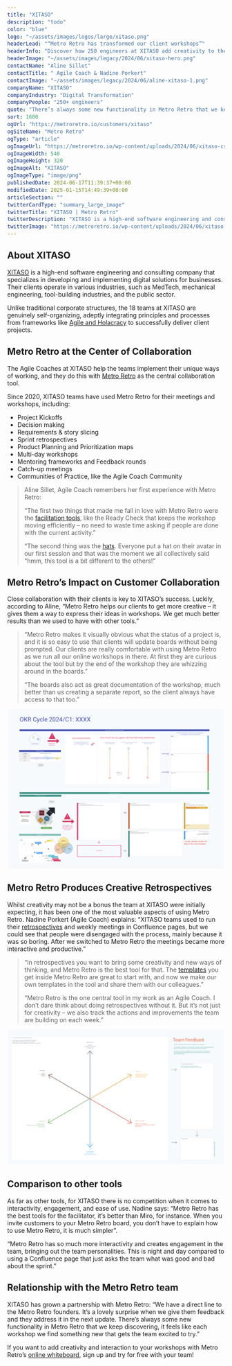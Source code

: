 ```yaml
---
title: "XITASO"
description: "todo"
color: "blue"
logo: "~/assets/images/logos/large/xitaso.png"
headerLead: "“Metro Retro has transformed our client workshops”"
headerInfo: "Discover how 250 engineers at XITASO add creativity to their client collaboration with Metro Retro."
headerImage: "~/assets/images/legacy/2024/06/xitaso-hero.png"
contactName: "Aline Sillet"
contactTitle: " Agile Coach & Nadine Porkert"
contactImage: "~/assets/images/legacy/2024/06/aline-xitaso-1.png"
companyName: "XITASO"
companyIndustry: "Digital Transformation"
companyPeople: "250+ engineers"
quote: "There’s always some new functionality in Metro Retro that we keep discovering, it feels like each workshop we find something new that gets the team excited to try."
sort: 1600
ogUrl: "https://metroretro.io/customers/xitaso"
ogSiteName: "Metro Retro"
ogType: "article"
ogImageUrl: "https://metroretro.io/wp-content/uploads/2024/06/xitaso-cs-2.png"
ogImageWidth: 540
ogImageHeight: 320
ogImageAlt: "XITASO"
ogImageType: "image/png"
publishedDate: 2024-06-17T11:39:37+00:00
modifiedDate: 2025-01-15T14:49:39+00:00
articleSection: ""
twitterCardType: "summary_large_image"
twitterTitle: "XITASO | Metro Retro"
twitterDescription: "XITASO is a high-end software engineering and consulting company that specializes in developing and implementing digital solutions for businesses. Their"
twitterImage: "https://metroretro.io/wp-content/uploads/2024/06/xitaso-cs-2.png"
---
```


## About XITASO

[XITASO](https://xitaso.com/) is a high-end software engineering and consulting company that specializes in developing and implementing digital solutions for businesses. Their clients operate in various industries, such as MedTech, mechanical engineering, tool-building industries, and the public sector.

Unlike traditional corporate structures, the 18 teams at XITASO are genuinely self-organizing, adeptly integrating principles and processes from frameworks like [Agile and Holacracy](https://xitaso.com/en/services/agile-consulting/) to successfully deliver client projects.

## Metro Retro at the Center of Collaboration

The Agile Coaches at XITASO help the teams implement their unique ways of working, and they do this with [Metro Retro](https://metroretro.io/) as the central collaboration tool.

Since 2020, XITASO teams have used Metro Retro for their meetings and workshops, including:

- Project Kickoffs
- Decision making
- Requirements & story slicing
- Sprint retrospectives
- Product Planning and Prioritization maps
- Multi-day workshops
- Mentoring frameworks and Feedback rounds
- Catch-up meetings
- Communities of Practice, like the Agile Coach Community

> Aline Sillet, Agile Coach remembers her first experience with Metro Retro:
>
> “The first two things that made me fall in love with Metro Retro were the [facilitation tools](/features/facilitation), like the Ready Check that keeps the workshop moving efficiently – no need to waste time asking if people are done with the current activity.”
>
> “The second thing was the [hats](https://www.youtube.com/watch?v=qTPzclwlM7Y). Everyone put a hat on their avatar in our first session and that was the moment we all collectively said “hmm, this tool is a bit different to the others!”

## Metro Retro’s Impact on Customer Collaboration

Close collaboration with their clients is key to XITASO’s success. Luckily, according to Aline, “Metro Retro helps our clients to get more creative – it gives them a way to express their ideas in workshops. We get much better results than we used to have with other tools.”

> “Metro Retro makes it visually obvious what the status of a project is, and it is so easy to use that clients will update boards without being prompted. Our clients are really comfortable with using Metro Retro as we run all our online workshops in there. At first they are curious about the tool but by the end of the workshop they are whizzing around in the boards.”
>
> “The boards also act as great documentation of the workshop, much better than us creating a separate report, so the client always have access to that too.”

![](../../assets/images/legacy/2024/06/Screenshot-2024-06-14-at-09.50.41.png)

## Metro Retro Produces Creative Retrospectives

Whilst creativity may not be a bonus the team at XITASO were initially expecting, it has been one of the most valuable aspects of using Metro Retro. Nadine Porkert (Agile Coach) explains: “XITASO teams used to run their [retrospectives](/agile-retrospectives) and weekly meetings in Confluence pages, but we could see that people were disengaged with the process, mainly because it was so boring. After we switched to Metro Retro the meetings became more interactive and productive.”

> “In retrospectives you want to bring some creativity and new ways of thinking, and Metro Retro is the best tool for that. The [templates](https://metroretro.io/templates) you get inside Metro Retro are great to start with, and now we make our own templates in the tool and share them with our colleagues.”
>
> “Metro Retro is the one central tool in my work as an Agile Coach. I don’t dare think about doing retrospectives without it. But it’s not just for creativity – we also track the actions and improvements the team are building on each week.”

![](../../assets/images/legacy/2024/06/Screenshot-2024-06-14-at-09.50.14-1024x634.png)

## Comparison to other tools

As far as other tools, for XITASO there is no competition when it comes to interactivity, engagement, and ease of use. Nadine says: “Metro Retro has the best tools for the facilitator, it’s better than Miro, for instance. When you invite customers to your Metro Retro board, you don’t have to explain how to use Metro Retro, it is much simpler”.

“Metro Retro has so much more interactivity and creates engagement in the team, bringing out the team personalities. This is night and day compared to using a Confluence page that just asks the team what was good and bad about the sprint.”

## Relationship with the Metro Retro team

XITASO has grown a partnership with Metro Retro: “We have a direct line to the Metro Retro founders. It’s a lovely surprise when we give them feedback and they address it in the next update. There’s always some new functionality in Metro Retro that we keep discovering, it feels like each workshop we find something new that gets the team excited to try.”

If you want to add creativity and interaction to your workshops with Metro Retro’s [online whiteboard](/online-whiteboard-for-agile-teams), sign up and try for free with your team!
